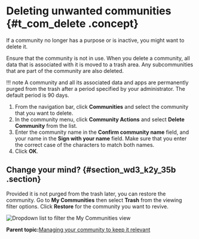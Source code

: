 # Deleting unwanted communities {#t_com_delete .concept}

If a community no longer has a purpose or is inactive, you might want to delete it.

Ensure that the community is not in use. When you delete a community, all data that is associated with it is moved to a trash area. Any subcommunities that are part of the community are also deleted.

!!! note
    A community and all its associated data and apps are permanently purged from the trash after a period specified by your administrator. The default period is 90 days.

1.  From the navigation bar, click **Communities** and select the community that you want to delete.
2.  In the community menu, click **Community Actions** and select **Delete Community** from the list.
3.  Enter the community name in the **Confirm community name** field, and your name in the **Sign with your name** field. Make sure that you enter the correct case of the characters to match both names.
4.  Click **OK**.

## Change your mind? {#section_wd3_k2y_35b .section}

Provided it is not purged from the trash later, you can restore the community. Go to **My Communities** then select **Trash** from the viewing filter options. Click **Restore** for the community you want to revive.

![Dropdown list to filter the My Communities view](images/trash.png)

**Parent topic:**[Managing your community to keep it relevant](../communities/c_com_manage_communities.md)

